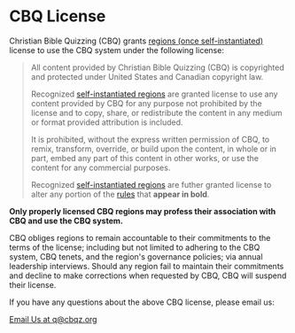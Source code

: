 # CBQ License

Christian Bible Quizzing (CBQ) grants [regions (once self-instantiated)](regions.md) license to use the CBQ system under the following license:

> All content provided by Christian Bible Quizzing (CBQ) is copyrighted and protected under United States and Canadian copyright law.
>
> Recognized [self-instantiated regions](regions.md) are granted license to use any content provided by CBQ for any purpose not prohibited by the license and to copy, share, or redistribute the content in any medium or format provided attribution is included.
>
> It is prohibited, without the express written permission of CBQ, to remix, transform, override, or build upon the content, in whole or in part, embed any part of this content in other works, or use the content for any commercial purposes.
>
> Recognized [self-instantiated regions](regions.md) are futher granted license to alter any portion of the [rules](/CBQ_system/rule_book.md) that **appear in bold**.

**Only properly licensed CBQ regions may profess their association with CBQ and use the CBQ system.**

CBQ obliges regions to remain accountable to their commitments to the terms of the license; including but not limited to adhering to the CBQ system, CBQ tenets, and the region's governance policies; via annual leadership interviews. Should any region fail to maintain their commitments and decline to make corrections when requested by CBQ, CBQ will suspend their license.

If you have any questions about the above CBQ license, please email us:

<a href="mailto:q@cbqz.org" class="button colored">Email Us at q@cbqz.org</a>
